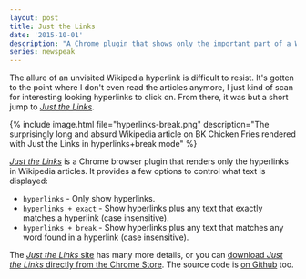 ```yaml
---
layout: post
title: Just the Links
date: '2015-10-01'
description: "A Chrome plugin that shows only the important part of a Wikipedia entry: the hyperlinks"
series: newspeak
---
```

The allure of an unvisited Wikipedia hyperlink is difficult to resist. It's gotten to the point where I don't even read the articles anymore, I just kind of scan for interesting looking hyperlinks to click on. From there, it was but a short jump to *[Just the Links][jtl]*.

{% include image.html file="hyperlinks-break.png" description="The surprisingly long and absurd Wikipedia article on BK Chicken Fries rendered with Just the Links in hyperlinks+break mode" %}

[*Just the Links*][jtl] is a Chrome browser plugin that renders only the hyperlinks in Wikipedia articles. It provides a few options to control what text is displayed:

* `hyperlinks` - Only show hyperlinks.
* `hyperlinks + exact` - Show hyperlinks plus any text that exactly matches a hyperlink (case insensitive).
* `hyperlinks + break` -  Show hyperlinks plus any text that matches any word found in a hyperlink  (case insensitive).
 
The [*Just the Links* site][jtl] has many more details, or you can [download *Just the Links* directly from the Chrome Store][download]. The source code is [on Github][src] too.




[jtl]: http://mattbierner.github.io/just-the-links/
[download]: hhttps://chrome.google.com/webstore/detail/just-the-links/mbfccghgfekfafnjhlkfkfiolbplafpa
[src]: https://github.com/mattbierner/just-the-links